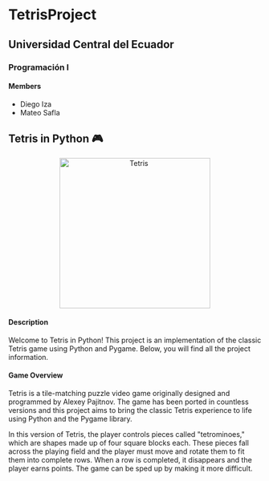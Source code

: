 # TetrisProject
## Universidad Central del Ecuador
### Programación I
#### Members
* Diego Iza
* Mateo Safla 

## Tetris in Python 🎮

<div align="center">
  <img src="https://github.com/user-attachments/assets/daa1754f-906d-4715-b8a1-cba2ec6cd344" alt="Tetris" width="300">
</div>

#### Description
Welcome to Tetris in Python! This project is an implementation of the classic Tetris game using Python and Pygame. Below, you will find all the project information.

#### Game Overview
Tetris is a tile-matching puzzle video game originally designed and programmed by Alexey Pajitnov. The game has been ported in countless versions and this project aims to bring the classic Tetris experience to life using Python and the Pygame library.

In this version of Tetris, the player controls pieces called "tetrominoes," which are shapes made up of four square blocks each. These pieces fall across the playing field and the player must move and rotate them to fit them into complete rows. When a row is completed, it disappears and the player earns points. The game can be sped up by making it more difficult.



